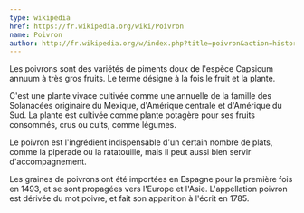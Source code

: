 ```yaml
---
type: wikipedia
href: https://fr.wikipedia.org/wiki/Poivron
name: Poivron
author: http://fr.wikipedia.org/w/index.php?title=poivron&action=history
---
```

Les poivrons sont des variétés de piments doux de l'espèce Capsicum annuum à très gros fruits. Le terme désigne à la fois le fruit et la plante.

C'est une plante vivace cultivée comme une annuelle de la famille des Solanacées originaire du Mexique, d'Amérique centrale et d'Amérique du Sud. La plante est cultivée comme plante potagère pour ses fruits consommés, crus ou cuits, comme légumes.

Le poivron est l'ingrédient indispensable d'un certain nombre de plats, comme la piperade ou la ratatouille, mais il peut aussi bien servir d'accompagnement.

Les graines de poivrons ont été importées en Espagne pour la première fois en 1493, et se sont propagées vers l'Europe et l'Asie. L'appellation poivron est dérivée du mot poivre, et fait son apparition à l'écrit en 1785.